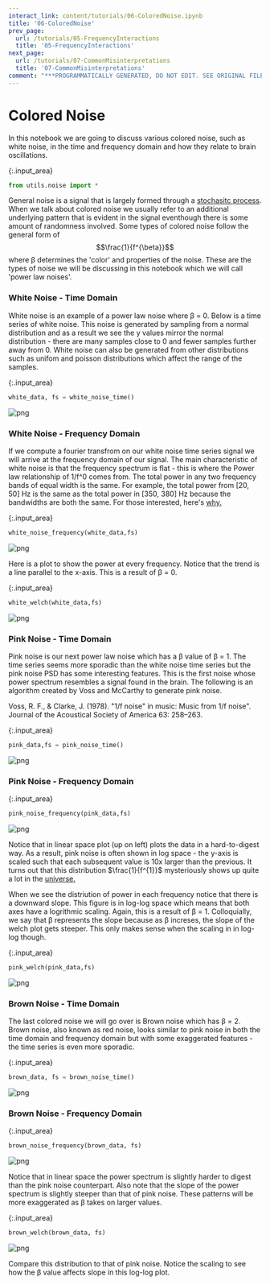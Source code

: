 ```yaml
---
interact_link: content/tutorials/06-ColoredNoise.ipynb
title: '06-ColoredNoise'
prev_page:
  url: /tutorials/05-FrequencyInteractions
  title: '05-FrequencyInteractions'
next_page:
  url: /tutorials/07-CommonMisinterpretations
  title: '07-CommonMisinterpretations'
comment: "***PROGRAMMATICALLY GENERATED, DO NOT EDIT. SEE ORIGINAL FILES IN /content***"
---
```


# Colored Noise

In this notebook we are going to discuss various colored noise, such as white noise, in the time and frequency domain and how they relate to brain oscillations.



{:.input_area}
```python
from utils.noise import *
```


General noise is a signal that is largely formed through a [stochasitc process](https://en.wikipedia.org/wiki/Stochastic). When we talk about colored noise we usually refer to an additional underlying pattern that is evident in the signal eventhough there is some amount of randomness involved.
Some types of colored noise follow the general form of $$\frac{1}{f^{\beta}}$$ where β determines the 'color' and properties of the noise. These are the types of noise we will be discussing in this notebook which we will call 'power law noises'.

### White Noise - Time Domain

White noise is an example of a power law noise where β = 0. Below is a time series of white noise. This noise is generated by sampling from a normal distribution and as a result we see the y values mirror the normal distribution - there are many samples close to 0 and fewer samples further away from 0. White noise can also be generated from other distributions such as unifom and poisson distributions which affect the range of the samples.



{:.input_area}
```python
white_data, fs = white_noise_time()
```



![png](../images/build/tutorials/06-ColoredNoise_5_0.png)


### White Noise - Frequency Domain

If we compute a fourier transfrom on our white noise time series signal we will arrive at the frequency domain of our signal. The main characteristic of white noise is that the frequency spectrum is flat - this is where the Power law relationship of 1/f^0 comes from. The total power in any two frequency bands of equal width is the same. For example, the total power from [20, 50] Hz is the same as the total power in [350, 380] Hz because the bandwidths are both the same. For those interested, here's [why.](https://en.wikipedia.org/wiki/Law_of_large_numbers)



{:.input_area}
```python
white_noise_frequency(white_data,fs)
```



![png](../images/build/tutorials/06-ColoredNoise_7_0.png)


Here is a plot to show the power at every frequency. Notice that the trend is a line parallel to the x-axis. This is a result of β = 0.



{:.input_area}
```python
white_welch(white_data,fs)
```



![png](../images/build/tutorials/06-ColoredNoise_9_0.png)


### Pink Noise - Time Domain

Pink noise is our next power law noise which has a β value of β = 1. The time series seems more sporadic than the white noise time series but the pink noise PSD has some interesting features. This is the first noise whose power spectrum resembles a signal found in the brain. The following is an algorithm created by Voss and McCarthy to generate pink noise. 

Voss, R. F., & Clarke, J. (1978). "1/f noise" in music: Music from 1/f noise". Journal of the Acoustical Society of America 63: 258–263.



{:.input_area}
```python
pink_data,fs = pink_noise_time()
```



![png](../images/build/tutorials/06-ColoredNoise_11_0.png)


### Pink Noise - Frequency Domain



{:.input_area}
```python
pink_noise_frequency(pink_data,fs)
```



![png](../images/build/tutorials/06-ColoredNoise_13_0.png)


Notice that in linear space plot (up on left) plots the data in a hard-to-digest way. As a result, pink noise is often shown in log space - the y-axis is scaled such that each subsequent value is 10x larger than the previous. It turns out that this distribution $\frac{1}{f^{1}}$ mysteriously shows up quite a lot in the [universe.](https://www.youtube.com/watch?v=fCn8zs912OE)

When we see the distriution of power in each frequency notice that there is a downward slope. This figure is in log-log space which means that both axes have a logrithmic scaling. Again, this is a result of β = 1. Colloquially, we say that β represents the slope because as β increses, the slope of the welch plot gets steeper. This only makes sense when the scaling in in log-log though.



{:.input_area}
```python
pink_welch(pink_data,fs)
```



![png](../images/build/tutorials/06-ColoredNoise_16_0.png)


### Brown Noise - Time Domain

The last colored noise we will go over is Brown noise which has β = 2. Brown noise, also known as red noise, looks similar to pink noise in both the time domain and frequency domain but with some exaggerated features - the time series is even more sporadic.



{:.input_area}
```python
brown_data, fs = brown_noise_time()
```



![png](../images/build/tutorials/06-ColoredNoise_19_0.png)


### Brown Noise - Frequency Domain



{:.input_area}
```python
brown_noise_frequency(brown_data, fs)
```



![png](../images/build/tutorials/06-ColoredNoise_21_0.png)


Notice that in linear space the power spectrum is slightly harder to digest than the pink noise counterpart. Also note that the slope of the power spectrum is slightly steeper than that of pink noise. These patterns will be more exaggerated as β takes on larger values.



{:.input_area}
```python
brown_welch(brown_data, fs)
```



![png](../images/build/tutorials/06-ColoredNoise_23_0.png)


Compare this distribution to that of pink noise. Notice the scaling to see how the β value affects slope in this log-log plot.
